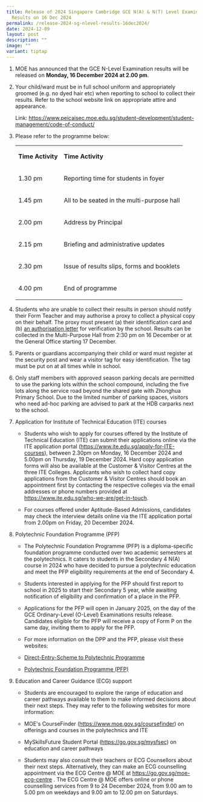 ```yaml
---
title: Release of 2024 Singapore Cambridge GCE N(A) & N(T) Level Examination
  Results on 16 Dec 2024
permalink: /release-2024-sg-nlevel-results-16dec2024/
date: 2024-12-09
layout: post
description: ""
image: ""
variant: tiptap
---
```

<ol data-tight="true" class="tight">
<li>
<p>MOE has announced that the GCE N-Level Examination results will be released
on <strong>Monday, 16 December 2024 at 2.00 pm</strong>.</p>
<p></p>
</li>
<li>
<p>Your child/ward must be in full school uniform and appropriately groomed
(e.g. no dyed hair etc) when reporting to school to collect their results.
Refer to the school website link on appropriate attire and appearance.</p>
<p>Link: <a href="https://www.peicaisec.moe.edu.sg/student-development/student-management/code-of-conduct/" rel="noopener noreferrer nofollow" target="_blank">https://www.peicaisec.moe.edu.sg/student-development/student-management/code-of-conduct/</a>
</p>
<p></p>
</li>
<li>
<p>Please refer to the programme below:</p>
<table style="minWidth: 50px">
<colgroup>
<col>
<col>
</colgroup>
<tbody>
<tr>
<td rowspan="1" colspan="1">
<p><strong>Time Activity</strong>
</p>
</td>
<td rowspan="1" colspan="1">
<p><strong>Time Activity</strong>
</p>
</td>
</tr>
<tr>
<td rowspan="1" colspan="1">
<p>1.30 pm</p>
</td>
<td rowspan="1" colspan="1">
<p>Reporting time for students in foyer</p>
</td>
</tr>
<tr>
<td rowspan="1" colspan="1">
<p>1.45 pm</p>
</td>
<td rowspan="1" colspan="1">
<p>All to be seated in the multi-purpose hall</p>
</td>
</tr>
<tr>
<td rowspan="1" colspan="1">
<p>2.00 pm</p>
</td>
<td rowspan="1" colspan="1">
<p>Address by Principal</p>
</td>
</tr>
<tr>
<td rowspan="1" colspan="1">
<p>2.15 pm</p>
</td>
<td rowspan="1" colspan="1">
<p>Briefing and administrative updates</p>
</td>
</tr>
<tr>
<td rowspan="1" colspan="1">
<p>2.30 pm</p>
</td>
<td rowspan="1" colspan="1">
<p>Issue of results slips, forms and booklets</p>
</td>
</tr>
<tr>
<td rowspan="1" colspan="1">
<p>4.00 pm</p>
</td>
<td rowspan="1" colspan="1">
<p>End of programme</p>
</td>
</tr>
</tbody>
</table>
<p></p>
</li>
<li>
<p>Students who are unable to collect their results in person should notify
their Form Teacher and may authorise a proxy to collect a physical copy
on their behalf. The proxy must present (a) their identification card and
(b) <a href="/files/2024/2024_Authorisation_Letter___N_Level.pdf" rel="noopener noreferrer nofollow" target="_blank">an authorisation letter</a> for
verification by the school. Results can be collected in the Multi-Purpose
Hall from 2:30 pm on 16 December or at the General Office starting 17 December.</p>
<p></p>
</li>
<li>
<p>Parents or guardians accompanying their child or ward must register at
the security post and wear a visitor tag for easy identification. The tag
must be put on at all times while in school.</p>
<p></p>
</li>
<li>
<p>Only staff members with approved season parking decals are permitted to
use the parking lots within the school compound, including the five lots
along the service road beyond the shared gate with Zhonghua Primary School.
Due to the limited number of parking spaces, visitors who need ad-hoc parking
are advised to park at the HDB carparks next to the school.</p>
<p></p>
</li>
<li>
<p>Application for Institute of Technical Education (ITE) courses</p>
<ul data-tight="true" class="tight">
<li>
<p>Students who wish to apply for courses offered by the Institute of Technical
Education (ITE) can submit their applications online via the ITE application
portal (<a href="https://www.ite.edu.sg/apply-for-ITE-courses" rel="noopener noreferrer nofollow" target="_blank">https://www.ite.edu.sg/apply-for-ITE-courses</a>),
between 2.30pm on Monday, 16 December 2024 and 5.00pm on Thursday, 19 December
2024. Hard copy application forms will also be available at the Customer
&amp; Visitor Centres at the three ITE Colleges. Applicants who wish to
collect hard copy applications from the Customer &amp; Visitor Centres
should book an appointment first by contacting the respective colleges
via the email addresses or phone numbers provided at <a href="https://www.ite.edu.sg/who-we-are/get-in-touch" rel="noopener noreferrer nofollow" target="_blank">https://www.ite.edu.sg/who-we-are/get-in-touch</a>.</p>
</li>
<li>
<p>For courses offered under Aptitude-Based Admissions, candidates may check
the interview details online via the ITE application portal from 2.00pm
on Friday, 20 December 2024.</p>
<p></p>
</li>
</ul>
</li>
<li>
<p>Polytechnic Foundation Programme (PFP)</p>
<ul data-tight="true" class="tight">
<li>
<p>The Polytechnic Foundation Programme (PFP) is a diploma-specific foundation
programme conducted over two academic semesters at the polytechnics. It
caters to students in the Secondary 4 N(A) course in 2024 who have decided
to pursue a polytechnic education and meet the PFP eligibility requirements
at the end of Secondary 4.</p>
</li>
<li>
<p>Students interested in applying for the PFP should first report to school
in 2025 to start their Secondary 5 year, while awaiting notification of
eligibility and confirmation of a place in the PFP.</p>
</li>
<li>
<p>Applications for the PFP will open in January 2025, on the day of the
GCE Ordinary-Level (O-Level) Examinations results release. Candidates eligible
for the PFP will receive a copy of Form P on the same day, inviting them
to apply for the PFP.</p>
</li>
<li>
<p>For more information on the DPP and the PFP, please visit these websites:</p>
</li>
<li>
<p><a href="https://www.ite.edu.sg/admissions/full-time-courses/higher-nitec-dpp" rel="noopener nofollow" target="_blank">Direct-Entry-Scheme to Polytechnic Programme</a>
</p>
</li>
<li>
<p><a href="https://pfp.polytechnic.edu.sg/PFP/index.html" rel="noopener nofollow" target="_blank">Polytechnic Foundation Programme (PFP)</a>
</p>
<p></p>
</li>
</ul>
</li>
<li>
<p>Education and Career Guidance (ECG) support</p>
<ul data-tight="true" class="tight">
<li>
<p>Students are encouraged to explore the range of education and career pathways
available to them to make informed decisions about their next steps. They
may refer to the following websites for more information:</p>
</li>
<li>
<p>MOE's CourseFinder (<a href="https://www.moe.gov.sg/coursefinder" rel="noopener noreferrer nofollow" target="_blank">https://www.moe.gov.sg/coursefinder</a>)
on offerings and courses in the polytechnics and ITE</p>
</li>
<li>
<p>MySkillsFuture Student Portal (<a href="https://go.gov.sg/mysfsec" rel="noopener noreferrer nofollow" target="_blank">https://go.gov.sg/mysfsec</a>) on education
and career pathways</p>
</li>
<li>
<p>Students may also consult their teachers or ECG Counsellors about their
next steps. Alternatively, they can make an ECG counselling appointment
via the ECG Centre @ MOE at <a href="https://go.gov.sg/moe-ecg-centre" rel="noopener noreferrer nofollow" target="_blank">https://go.gov.sg/moe-ecg-centre</a> .
The ECG Centre @ MOE offers online or phone counselling services from 9
to 24 December 2024, from 9.00 am to 5.00 pm on weekdays and 9.00 am to
12.00 pm on Saturdays.</p>
</li>
</ul>
</li>
</ol>
<p></p>